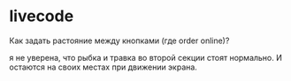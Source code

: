 # livecode

Как задать растояние между кнопками (где order online)?

я не уверена, что рыбка и травка во второй секции стоят нормально. И остаются на своих местах при движении экрана.
